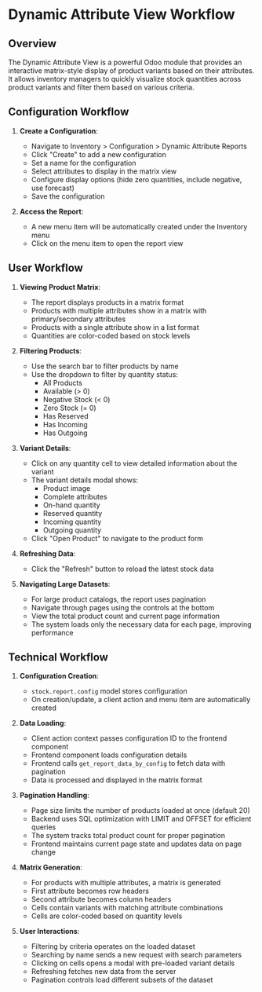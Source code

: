 # Dynamic Attribute View Workflow

## Overview

The Dynamic Attribute View is a powerful Odoo module that provides an interactive matrix-style display of product variants based on their attributes. It allows inventory managers to quickly visualize stock quantities across product variants and filter them based on various criteria.

## Configuration Workflow

1. **Create a Configuration**:
   - Navigate to Inventory > Configuration > Dynamic Attribute Reports
   - Click "Create" to add a new configuration
   - Set a name for the configuration
   - Select attributes to display in the matrix view
   - Configure display options (hide zero quantities, include negative, use forecast)
   - Save the configuration

2. **Access the Report**:
   - A new menu item will be automatically created under the Inventory menu
   - Click on the menu item to open the report view

## User Workflow

1. **Viewing Product Matrix**:
   - The report displays products in a matrix format
   - Products with multiple attributes show in a matrix with primary/secondary attributes
   - Products with a single attribute show in a list format
   - Quantities are color-coded based on stock levels

2. **Filtering Products**:
   - Use the search bar to filter products by name
   - Use the dropdown to filter by quantity status:
     - All Products
     - Available (> 0)
     - Negative Stock (< 0)
     - Zero Stock (= 0)
     - Has Reserved
     - Has Incoming
     - Has Outgoing

3. **Variant Details**:
   - Click on any quantity cell to view detailed information about the variant
   - The variant details modal shows:
     - Product image
     - Complete attributes
     - On-hand quantity
     - Reserved quantity
     - Incoming quantity
     - Outgoing quantity
   - Click "Open Product" to navigate to the product form

4. **Refreshing Data**:
   - Click the "Refresh" button to reload the latest stock data

5. **Navigating Large Datasets**:
   - For large product catalogs, the report uses pagination
   - Navigate through pages using the controls at the bottom
   - View the total product count and current page information
   - The system loads only the necessary data for each page, improving performance

## Technical Workflow

1. **Configuration Creation**:
   - `stock.report.config` model stores configuration
   - On creation/update, a client action and menu item are automatically created

2. **Data Loading**:
   - Client action context passes configuration ID to the frontend component
   - Frontend component loads configuration details
   - Frontend calls `get_report_data_by_config` to fetch data with pagination
   - Data is processed and displayed in the matrix format

3. **Pagination Handling**:
   - Page size limits the number of products loaded at once (default 20)
   - Backend uses SQL optimization with LIMIT and OFFSET for efficient queries
   - The system tracks total product count for proper pagination
   - Frontend maintains current page state and updates data on page change

4. **Matrix Generation**:
   - For products with multiple attributes, a matrix is generated
   - First attribute becomes row headers
   - Second attribute becomes column headers
   - Cells contain variants with matching attribute combinations
   - Cells are color-coded based on quantity levels

5. **User Interactions**:
   - Filtering by criteria operates on the loaded dataset
   - Searching by name sends a new request with search parameters
   - Clicking on cells opens a modal with pre-loaded variant details
   - Refreshing fetches new data from the server
   - Pagination controls load different subsets of the dataset 